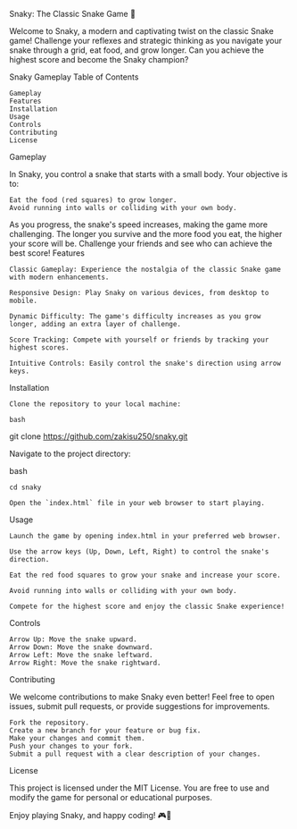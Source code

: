 Snaky: The Classic Snake Game 🐍

Welcome to Snaky, a modern and captivating twist on the classic Snake game! Challenge your reflexes and strategic thinking as you navigate your snake through a grid, eat food, and grow longer. Can you achieve the highest score and become the Snaky champion?

Snaky Gameplay
Table of Contents

    Gameplay
    Features
    Installation
    Usage
    Controls
    Contributing
    License

Gameplay

In Snaky, you control a snake that starts with a small body. Your objective is to:

    Eat the food (red squares) to grow longer.
    Avoid running into walls or colliding with your own body.

As you progress, the snake's speed increases, making the game more challenging. The longer you survive and the more food you eat, the higher your score will be. Challenge your friends and see who can achieve the best score!
Features

    Classic Gameplay: Experience the nostalgia of the classic Snake game with modern enhancements.

    Responsive Design: Play Snaky on various devices, from desktop to mobile.

    Dynamic Difficulty: The game's difficulty increases as you grow longer, adding an extra layer of challenge.

    Score Tracking: Compete with yourself or friends by tracking your highest scores.

    Intuitive Controls: Easily control the snake's direction using arrow keys.

Installation

    Clone the repository to your local machine:

    bash

git clone https://github.com/zakisu250/snaky.git

Navigate to the project directory:

bash

    cd snaky

    Open the `index.html` file in your web browser to start playing.

Usage

    Launch the game by opening index.html in your preferred web browser.

    Use the arrow keys (Up, Down, Left, Right) to control the snake's direction.

    Eat the red food squares to grow your snake and increase your score.

    Avoid running into walls or colliding with your own body.

    Compete for the highest score and enjoy the classic Snake experience!

Controls

    Arrow Up: Move the snake upward.
    Arrow Down: Move the snake downward.
    Arrow Left: Move the snake leftward.
    Arrow Right: Move the snake rightward.

Contributing

We welcome contributions to make Snaky even better! Feel free to open issues, submit pull requests, or provide suggestions for improvements.

    Fork the repository.
    Create a new branch for your feature or bug fix.
    Make your changes and commit them.
    Push your changes to your fork.
    Submit a pull request with a clear description of your changes.

License

This project is licensed under the MIT License. You are free to use and modify the game for personal or educational purposes.

Enjoy playing Snaky, and happy coding! 🎮🚀
